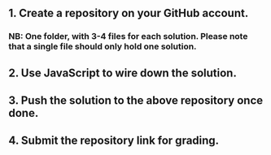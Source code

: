 ## 1. Create a repository on your GitHub account. 

### NB: One folder, with 3-4 files for each solution. Please note that a single file should only hold one solution.

## 2. Use JavaScript to wire down the solution.

## 3. Push the solution to the above repository once done.

## 4. Submit the repository link for grading.